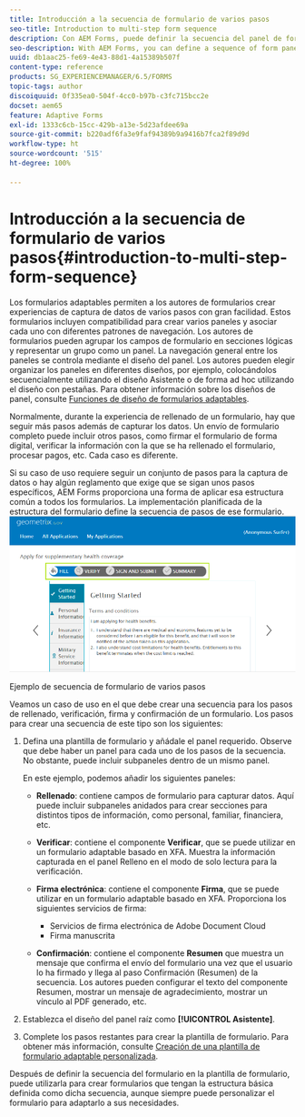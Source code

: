 ```yaml
---
title: Introducción a la secuencia de formulario de varios pasos
seo-title: Introduction to multi-step form sequence
description: Con AEM Forms, puede definir la secuencia del panel de formulario en la que desea que los usuarios naveguen y rellenen un formulario adaptable.
seo-description: With AEM Forms, you can define a sequence of form panel in which you want users to navigate and fill an adaptive form.
uuid: db1aac25-fe69-4e43-88d1-4a15389b507f
content-type: reference
products: SG_EXPERIENCEMANAGER/6.5/FORMS
topic-tags: author
discoiquuid: 0f335ea0-504f-4cc0-b97b-c3fc715bcc2e
docset: aem65
feature: Adaptive Forms
exl-id: 1333c6cb-15cc-429b-a13e-5d23afdee69a
source-git-commit: b220adf6fa3e9faf94389b9a9416b7fca2f89d9d
workflow-type: ht
source-wordcount: '515'
ht-degree: 100%

---
```


# Introducción a la secuencia de formulario de varios pasos{#introduction-to-multi-step-form-sequence}

Los formularios adaptables permiten a los autores de formularios crear experiencias de captura de datos de varios pasos con gran facilidad. Estos formularios incluyen compatibilidad para crear varios paneles y asociar cada uno con diferentes patrones de navegación. Los autores de formularios pueden agrupar los campos de formulario en secciones lógicas y representar un grupo como un panel. La navegación general entre los paneles se controla mediante el diseño del panel. Los autores pueden elegir organizar los paneles en diferentes diseños, por ejemplo, colocándolos secuencialmente utilizando el diseño Asistente o de forma ad hoc utilizando el diseño con pestañas. Para obtener información sobre los diseños de panel, consulte [Funciones de diseño de formularios adaptables](../../forms/using/layout-capabilities-adaptive-forms.md).

Normalmente, durante la experiencia de rellenado de un formulario, hay que seguir más pasos además de capturar los datos. Un envío de formulario completo puede incluir otros pasos, como firmar el formulario de forma digital, verificar la información con la que se ha rellenado el formulario, procesar pagos, etc. Cada caso es diferente.

Si su caso de uso requiere seguir un conjunto de pasos para la captura de datos o hay algún reglamento que exige que se sigan unos pasos específicos, AEM Forms proporciona una forma de aplicar esa estructura común a todos los formularios. La implementación planificada de la estructura del formulario define la secuencia de pasos de ese formulario. ![Ejemplo de secuencia de formulario de varios pasos](assets/formpipeline.png)

Ejemplo de secuencia de formulario de varios pasos

Veamos un caso de uso en el que debe crear una secuencia para los pasos de rellenado, verificación, firma y confirmación de un formulario. Los pasos para crear una secuencia de este tipo son los siguientes:

1. Defina una plantilla de formulario y añádale el panel requerido. Observe que debe haber un panel para cada uno de los pasos de la secuencia. No obstante, puede incluir subpaneles dentro de un mismo panel.

   En este ejemplo, podemos añadir los siguientes paneles:

   * **Rellenado**: contiene campos de formulario para capturar datos. Aquí puede incluir subpaneles anidados para crear secciones para distintos tipos de información, como personal, familiar, financiera, etc.

   * **Verificar**: contiene el componente **Verificar**, que se puede utilizar en un formulario adaptable basado en XFA. Muestra la información capturada en el panel Relleno en el modo de solo lectura para la verificación.

   * **Firma electrónica**: contiene el componente **Firma**, que se puede utilizar en un formulario adaptable basado en XFA. Proporciona los siguientes servicios de firma:

      * Servicios de firma electrónica de Adobe Document Cloud
      * Firma manuscrita
   * **Confirmación**: contiene el componente **Resumen** que muestra un mensaje que confirma el envío del formulario una vez que el usuario lo ha firmado y llega al paso Confirmación (Resumen) de la secuencia. Los autores pueden configurar el texto del componente Resumen, mostrar un mensaje de agradecimiento, mostrar un vínculo al PDF generado, etc.


1. Establezca el diseño del panel raíz como **[!UICONTROL Asistente]**.
1. Complete los pasos restantes para crear la plantilla de formulario. Para obtener más información, consulte [Creación de una plantilla de formulario adaptable personalizada](../../forms/using/custom-adaptive-forms-templates.md).

Después de definir la secuencia del formulario en la plantilla de formulario, puede utilizarla para crear formularios que tengan la estructura básica definida como dicha secuencia, aunque siempre puede personalizar el formulario para adaptarlo a sus necesidades.
